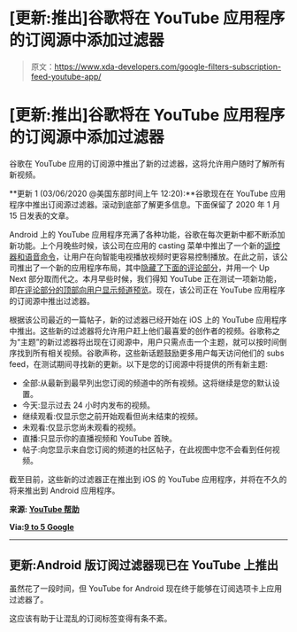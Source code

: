 # [更新:推出]谷歌将在 YouTube 应用程序的订阅源中添加过滤器

> 原文：<https://www.xda-developers.com/google-filters-subscription-feed-youtube-app/>

# [更新:推出]谷歌将在 YouTube 应用程序的订阅源中添加过滤器

谷歌在 YouTube 应用的订阅源中推出了新的过滤器，这将允许用户随时了解所有新视频。

**更新 1 (03/06/2020 @美国东部时间上午 12:20):**谷歌现在在 YouTube 应用程序中推出订阅源过滤器。滚动到底部了解更多信息。下面保留了 2020 年 1 月 15 日发表的文章。

Android 上的 YouTube 应用程序充满了各种功能，谷歌在每次更新中都不断添加新功能。上个月晚些时候，该公司在应用的 casting 菜单中推出了一个新的[遥控器和语音命令](https://www.xda-developers.com/youtube-gets-remote-and-voice-controls-in-the-casting-menu/)，让用户在向智能电视播放视频时更容易控制播放。在此之前，该公司推出了一个新的应用程序布局，其中[隐藏了下面的评论部分](https://www.xda-developers.com/youtube-hiding-comments-section-android/)，并用一个 Up Next 部分取而代之。本月早些时候，我们得知 YouTube 正在测试一项新功能，即[在评论部分的顶部向用户显示频道预览](https://www.xda-developers.com/youtube-tests-showing-channel-previews-comments-section/)。现在，该公司正在 YouTube 应用程序的订阅源中推出过滤器。

根据该公司最近的一篇帖子，新的过滤器已经开始在 iOS 上的 YouTube 应用程序中推出。这些新的过滤器将允许用户赶上他们最喜爱的创作者的视频。谷歌称之为“主题”的新过滤器将出现在订阅源中，用户只需点击一个主题，就可以按时间倒序找到所有相关视频。谷歌声称，这些新话题鼓励更多用户每天访问他们的 subs feed，在测试期间寻找新的更新。以下是您的订阅源中将提供的所有新主题:

*   全部:从最新到最早列出您订阅的频道中的所有视频。这将继续是您的默认设置。
*   今天:显示过去 24 小时内发布的视频。
*   继续观看:仅显示您之前开始观看但尚未结束的视频。
*   未观看:仅显示您尚未观看的视频。
*   直播:只显示你的直播视频和 YouTube 首映。
*   帖子:向您显示来自您订阅的频道的社区帖子，在此视图中您不会看到任何视频。

截至目前，这些新的过滤器正在推出到 iOS 的 YouTube 应用程序，并将在不久的将来推出到 Android 应用程序。

**来源: [YouTube 帮助](https://support.google.com/youtube/thread/25654264)**

**Via:[9 to 5 Google](https://9to5google.com/2020/01/14/youtube-subscriptions-filters/)**

* * *

## 更新:Android 版订阅过滤器现已在 YouTube 上推出

虽然花了一段时间，但 YouTube for Android 现在终于能够在订阅选项卡上应用过滤器了。

这应该有助于让混乱的订阅标签变得有条不紊。